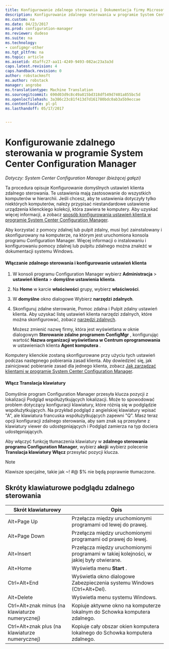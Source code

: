 ```yaml
---
title: Konfigurowanie zdalnego sterowania | Dokumentacja firmy Microsoft
description: Konfigurowanie zdalnego sterowania w programie System Center Configuration Manager.
ms.custom: na
ms.date: 04/23/2017
ms.prod: configuration-manager
ms.reviewer: dudeso
ms.suite: na
ms.technology:
- configmgr-other
ms.tgt_pltfrm: na
ms.topic: article
ms.assetid: 45affc27-aa11-4249-9493-082ac23a3a3d
caps.latest.revision: 4
caps.handback.revision: 0
author: robstackmsft
ms.author: robstack
manager: angrobe
ms.translationtype: Machine Translation
ms.sourcegitcommit: 690d03d9c8c49a815bd318df549d7401a855bc5d
ms.openlocfilehash: 3a386c23c81f413d7d161780bdc0ab3a5b9eccae
ms.contentlocale: pl-pl
ms.lasthandoff: 05/17/2017


---
```

# <a name="configuring-remote-control-in-system-center-configuration-manager"></a>Konfigurowanie zdalnego sterowania w programie System Center Configuration Manager

*Dotyczy: System Center Configuration Manager (bieżącej gałęzi)*

 Ta procedura opisuje Konfigurowanie domyślnych ustawień klienta zdalnego sterowania. Te ustawienia mają zastosowanie do wszystkich komputerów w hierarchii. Jeśli chcesz, aby te ustawienia dotyczyły tylko niektórych komputerów, należy przypisać niestandardowe ustawienie urządzenia klienckiego kolekcji, która zawiera te komputery. Aby uzyskać więcej informacji, a zobacz [sposób konfigurowania ustawień klienta w programie System Center Configuration Manager](../../../../core/clients/deploy/configure-client-settings.md). 

Aby korzystać z pomocy zdalnej lub pulpit zdalny, musi być zainstalowany i skonfigurowany na komputerze, na którym jest uruchomiona konsola programu Configuration Manager. Więcej informacji o instalowaniu i konfigurowaniu pomocy zdalnej lub pulpitu zdalnego można znaleźć w dokumentacji systemu Windows.  

#### <a name="to-enable-remote-control-and-configure-client-settings"></a>Włączanie zdalnego sterowania i konfigurowanie ustawień klienta  

1.  W konsoli programu Configuration Manager wybierz **Administracja** > **ustawień klienta** > **domyślne ustawienia klienta**.  

4.  Na **Home** w karcie **właściwości** grupy, wybierz **właściwości**.  

5.  W **domyślne** okno dialogowe Wybierz **narzędzi zdalnych**.  

6.  Skonfiguruj zdalne sterowanie, Pomoc zdalna i Pulpit zdalny ustawień klienta. Aby uzyskać listę ustawień klienta narzędzi zdalnych, które można skonfigurować, zobacz [narzędzi zdalnych](../../../../core/clients/deploy/about-client-settings.md#remote-tools).  

    Możesz zmienić nazwę firmy, która jest wyświetlana w oknie dialogowym **Sterowanie zdalne programem ConfigMgr** , konfigurując wartość **Nazwa organizacji wyświetlana w Centrum oprogramowania** w ustawieniach klienta **Agent komputera** .  

 Komputery klienckie zostaną skonfigurowane przy użyciu tych ustawień podczas następnego pobierania zasad klienta. Aby dowiedzieć się, jak zainicjować pobieranie zasad dla jednego klienta, zobacz [Jak zarządzać klientami w programie System Center Configuration Manager](../../../../core/clients/manage/manage-clients.md).  

#### <a name="enable-keyboard-translation"></a>Włącz Translacja klawiatury

Domyślnie program Configuration Manager przesyła klucza pozycji z lokalizacji Podgląd współużytkujących lokalizacji. Może to spowodować problem dotyczący konfiguracji klawiatury, które różnią się w podglądzie współużytkujących. Na przykład podgląd z angielskiej klawiatury wpisać "A", ale klawiatura francuska współużytkujących zapewni "Q". Masz teraz opcji konfiguracji zdalnego sterowania, aby sam znak są przesyłane z klawiatury viewer do udostępniających i Podgląd zamierza na typ dociera udostępniających.

Aby włączyć funkcję tłumaczenia klawiatury w **zdalnego sterowania programu Configuration Manager**, wybierz **akcji**i wybierz polecenie **Translacja klawiatury Włącz** przesyłać pozycji klucza.

> [!NOTE]
>
> Klawisze specjalne, takie jak ~! #@ $% nie będą poprawnie tłumaczone.


## <a name="keyboard-shortcuts-for-the-remote-control-viewer"></a>Skróty klawiaturowe podglądu zdalnego sterowania

|Skrót klawiaturowy|Opis|  
|-----------------------|-----------------|  
|Alt+Page Up|Przełącza między uruchomionymi programami od lewej do prawej.|  
|Alt+Page Down|Przełącza między uruchomionymi programami od prawej do lewej.|  
|Alt+Insert|Przełącza między uruchomionymi programami w takiej kolejności, w jakiej były otwierane.|  
|Alt+Home|Wyświetla menu **Start** .|  
|Ctrl+Alt+End|Wyświetla okno dialogowe Zabezpieczenia systemu Windows (Ctrl+Alt+Del).|  
|Alt+Delete|Wyświetla menu systemu Windows.|  
|Ctrl+Alt+znak minus (na klawiaturze numerycznej)|Kopiuje aktywne okno na komputerze lokalnym do Schowka komputera zdalnego.|  
|Ctrl+Alt+znak plus (na klawiaturze numerycznej)|Kopiuje cały obszar okien komputera lokalnego do Schowka komputera zdalnego.|  


